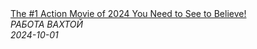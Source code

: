 <!--2024-10-01 10:58:51-->
<div class="yb">
  <a class="nodecor" href="/posts.html?rabota/the_1_action_movie_of_2024_you_need_to_see_to_believe">
    <img class="preview" data-videoid="xUZ9rEpE5GI" src="https://i1.ytimg.com/vi/xUZ9rEpE5GI/hqdefault.jpg" align="middle" alt="">
  </a>
  <div class="inlbl text">
    <a class="nodecor" href="/posts.html?rabota/the_1_action_movie_of_2024_you_need_to_see_to_believe">The #1 Action Movie of 2024 You Need to See to Believe!</a><br>
    <i class="smaller2">РАБОТА ВАХТОЙ</i><br>
    <i class="smaller3">2024-10-01</i>
  </div>
</div>
